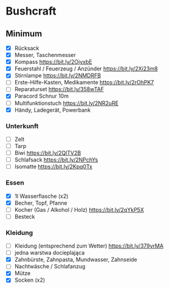 # Bushcraft

## Minimum

- [x] Rücksack
- [x] Messer, Taschenmesser
- [x] Kompass https://bit.ly/2OjyxbE
- [x] Feuerstahl / Feuerzeug / Anzünder https://bit.ly/2Xi23m8
- [x] Stirnlampe https://bit.ly/2NMDRFB
- [ ] Erste-Hilfe-Kasten, Medikamente https://bit.ly/2rOhPK7
- [ ] Reparaturset https://bit.ly/358wTAF
- [x] Paracord Schnur 10m
- [ ] Multifunktionstuch https://bit.ly/2NR2uRE
- [x] Händy, Ladegerät, Powerbank

### Unterkunft

- [ ] Zelt
- [ ] Tarp
- [ ] Biwi https://bit.ly/2QlTV2B
- [ ] Schlafsack https://bit.ly/2NPchYs
- [ ] Isomatte https://bit.ly/2Kpq0Tx

### Essen

- [x] 1l Wasserflasche (x2)
- [x] Becher, Topf, Pfanne
- [ ] Kocher (Gas / Alkohol / Holz) https://bit.ly/2qYkP5X
- [ ] Besteck

### Kleidung

- [ ] Kleidung (entsprechend zum Wetter) https://bit.ly/379yrMA
- [ ] jedna warstwa docieplająca
- [x] Zahnbürste, Zahnpasta, Mundwasser, Zahnseide
- [ ] Nachtwäsche / Schlafanzug
- [x] Mütze
- [x] Socken (x2)
